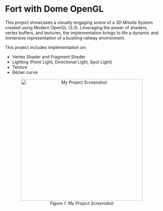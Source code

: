 # Fort with Dome OpenGL 

This project showcases a visually engaging scene of a 3D Missile System created using Modern OpenGL (3.3). Leveraging the power of shaders, vertex buffers, and textures, the implementation brings to life a dynamic and immersive representation of a bustling railway environment.

This project includes implementation on:
- Vertex Shader and Fragment Shader
- Lighting (Point Light, Directional Light, Spot Light)
- Texture
- Bézier curve

<p align="center">
  <img src="[https://example.com/image.pn](https://github.com/1907032Arif/Fort-with-Dome-OpenGL/blob/main/Assets/Picture1.png" alt="My Project Screenshot" width="400"/>
  <br>
  <em>Figure 1: My Project Screenshot</em>
</p>

